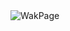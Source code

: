 <picture>
  <source media="(prefers-color-scheme: light)" srcset="https://github.com/WakPage/.github/assets/28797352/e030634a-d84d-474f-a2be-b96312981524">
  <source media="(prefers-color-scheme: dark)" srcset="https://github.com/WakPage/.github/assets/28797352/cdc47f57-a916-44f1-9e6a-49a1e120a73c">
  <img alt="WakPage" src="https://github.com/WakPage/.github/assets/28797352/e030634a-d84d-474f-a2be-b96312981524">
</picture>
